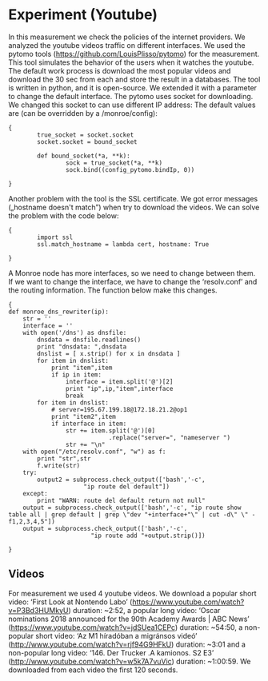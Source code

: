 
# Experiment (Youtube)
In this measurement we check the policies of the internet providers. We analyzed the youtube videos traffic on different interfaces. We used the pytomo tools (https://github.com/LouisPlisso/pytomo) for the measurement. This tool simulates the behavior of the users when it watches the youtube. The default work process is download the most popular videos and download the 30 sec from each and store the result in a databases. The tool is written in python, and it is open-source. We extended it with a parameter to change the default interface. The pytomo uses socket for downloading. We changed this socket to can use different IP address:
The default values are (can be overridden by a /monroe/config):
```
{
        true_socket = socket.socket
        socket.socket = bound_socket

        def bound_socket(*a, **k):
                sock = true_socket(*a, **k)
                sock.bind((config_pytomo.bindIp, 0))

}
```

Another problem with the tool is the SSL certificate. We got error messages („hostname doesn't match”) when try to download the videos. We can solve the problem with the code below:
```
{
        import ssl
        ssl.match_hostname = lambda cert, hostname: True

}
```

A Monroe node has more interfaces, so we need to change between them. If we want to change the interface, we have to change the ‘resolv.conf’ and the routing information.  The function below make this changes.

```
{
def monroe_dns_rewriter(ip):
	str = ''
	interface = ''
	with open('/dns') as dnsfile:
		dnsdata = dnsfile.readlines()
		print "dnsdata: ",dnsdata
		dnslist = [ x.strip() for x in dnsdata ]
		for item in dnslist:
			print "item",item
			if ip in item:
				interface = item.split('@')[2]
				print "ip",ip,"item",interface
				break
		for item in dnslist:
			# server=195.67.199.18@172.18.21.2@op1
			print "item2",item
			if interface in item:
				str += item.split('@')[0]
                            .replace("server=", "nameserver ")
				str += "\n"
	with open("/etc/resolv.conf", "w") as f:
		print "str",str
		f.write(str)
	try:
		output2 = subprocess.check_output(['bash','-c',
                     "ip route del default"])
	except:
		print "WARN: route del default return not null"
	output = subprocess.check_output(['bash','-c', "ip route show table all | grep default | grep \"dev "+interface+"\" | cut -d\" \" -f1,2,3,4,5"])
	output = subprocess.check_output(['bash','-c', 
                       "ip route add "+output.strip()])

}
```

## Videos

For measurement we used 4 youtube videos. We download 
a popular short video: ‘First Look at Nontendo Labo’ (https://www.youtube.com/watch?v=P3Bd3HUMkyU) duration: ~2:52, 
a popular long video: ‘Oscar nominations 2018 announced for the 90th Academy Awards | ABC News’ (https://www.youtube.com/watch?v=jdSUea1CEPc) duration: ~54:50, 
a non-popular short video: ‘Az M1 híradóban a migránsos videó’ (http://www.youtube.com/watch?v=rjf94G9HFkU) duration: ~3:01 and 
a non-popular long video: ‘146. Der Trucker .A kamionos. S2 E3’ (http://www.youtube.com/watch?v=w5k7A7vuVic) duration: ~1:00:59. 
We downloaded from each video the first 120 seconds. 


